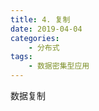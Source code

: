 ```yaml
---
title: 4. 复制
date: 2019-04-04
categories:
    - 分布式
tags:
    - 数据密集型应用
---
```


数据复制

<!-- more -->